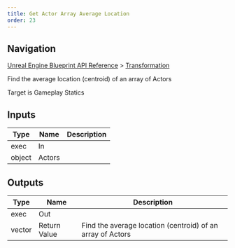 ```yaml
---
title: Get Actor Array Average Location
order: 23
---
```

## Navigation

[Unreal Engine Blueprint API Reference](https://dev.epicgames.com/documentation/en-us/unreal-engine/BlueprintAPI) > [Transformation](https://dev.epicgames.com/documentation/en-us/unreal-engine/BlueprintAPI/Transformation)

Find the average location (centroid) of an array of Actors

Target is Gameplay Statics

## Inputs

| Type | Name | Description |
| --- | --- | --- |
| exec | In |  |
| object | Actors |  |

## Outputs

| Type | Name | Description |
| --- | --- | --- |
| exec | Out |  |
| vector | Return Value | Find the average location (centroid) of an array of Actors |
